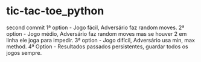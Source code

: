 # tic-tac-toe_python
second commit
1ª option - Jogo fácil, Adversário faz random moves.
2ª option - Jogo médio, Adversário faz random moves mas se houver 2 em linha ele joga para impedir.
3ª option - Jogo difícil, Adversário usa min, max method.
4ª Option - Resultados passados persistentes, guardar todos os jogos sempre.

